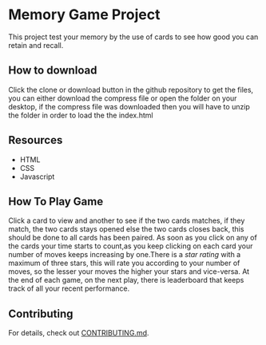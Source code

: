 # Memory Game Project
   This project test your memory by the use of cards to see how good you can retain and recall.
   
## How to download
Click the clone or download button in the github repository to get the files, you can either download the compress file or open the folder on your desktop, if the compress file was downloaded then you will have to unzip the folder in order to load the the index.html
 
## Resources
* HTML
* CSS
* Javascript

## How To Play Game
   Click a card to view and another to see if the two cards matches, if they match, the two cards stays opened else the two cards closes back, this should be done to all cards has been paired. As soon as you click on any of the cards your time starts to count,as you keep clicking on each card your number of moves keeps increasing by one.There is a *star rating* with a maximum of three stars, this will rate you according to your number of moves, so the lesser your moves the higher your stars and vice-versa. At the end of each game, on the next play, there is leaderboard that keeps track of all your recent performance.

## Contributing
For details, check out [CONTRIBUTING.md](CONTRIBUTING.md).
